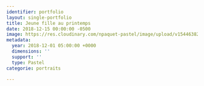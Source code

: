 ```yaml
---
identifier: portfolio
layout: single-portfolio
title: Jeune fille au printemps
date: 2018-12-15 00:00:00 -0500
image: https://res.cloudinary.com/npaquet-pastel/image/upload/v1544638294/28870005_1760247257352093_9008123398559105024_n.jpg
metadata:
  year: 2018-12-01 05:00:00 +0000
  dimensions: ''
  support: ''
  type: Pastel
categorie: portraits

---
```


